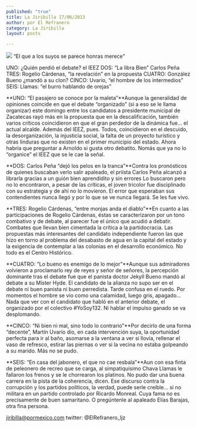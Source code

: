 ```yaml
---
published: "true"
title: La Jiribilla 17/06/2013
author: por El Refranero
category: La Jiribilla
layout: posts

---
```


![](http://i.imgur.com/YisWA24m.jpg)
“El que a los suyos se parece honras merece”

UNO: ¿Quién perdió el debate? el IEEZ
DOS: “La libra Bien” Carlos Peña
TRES: Rogelio Cárdenas, “la revelación” en la propuesta
CUATRO: González Bueno ¿mandó a su clon? 
CINCO: Uvario, “el hombre de los intermedios”
SEIS: Llamas: “el burro hablando de orejas”

**UNO: “El pasajero se conoce por la maleta”**Aunque la generalidad de opiniones coincide en que el debate “organizado” (si a eso se le llama organizar) este domingo entre los candidatos a presidente municipal de Zacatecas rayó más en la propuesta que en la descalificación, también varios críticos coincidieron en que el gran perdedor de la dinámica fue… el actual alcalde.
Además del IEEZ, pues.
Todos, coincidieron en el descuido, la desorganización, la injusticia social, la falta de un proyecto turístico y otras linduras que no existen en el primer municipio del estado.
Ahora habría que preguntar a Arnoldo si gusta otro debatito.
Nomás que ya no lo “organice” el IEEZ que se le cae la señal. 

**DOS: Carlos Peña “dejó los pelos en la tranca”**Contra los pronósticos de quienes buscaban verlo salir apaleado, el priísta Carlos Peña alcanzó a librarla gracias a un guión bien aprendidito y sin errores
Lo buscaron pero no lo encontraron, a pesar de las críticas, el joven tricolor fue disciplinado con su estrategia y de ahí no lo movieron.
El error que esperaban sus contendientes nunca llegó y por lo que se ve nunca llegará. 
Se les fue vivo.  

**TRES: Rogelio Cárdenas, “entre monjas anda el diablo”**En cuanto a las participaciones de Rogelio Cárdenas, éstas se caracterizaron por un tono combativo y de debate, al parecer fue el único que acudió a debatir.
Combates que llevan bien cimentada la crítica a la partidocracia.
Las propuestas más interesantes del candidato independiente fueron las que hizo en torno al problema del desabasto de agua en la capital del estado y la exigencia de contemplar a las colonias en el desarrollo económico.
No todo es el Centro Histórico.

**CUATRO: “Lo bueno es enemigo de lo mejor”**Aunque sus admiradores volvieron a proclamarlo rey de reyes y señor de señores, la percepción dominante tras el debate fue que el panista doctor Jekyll Bueno mandó al debate a su Míster Hyde.
El candidato de la alianza no supo ser en el debate ni buen panista ni buen perredista.
Tarde confusa en el ruedo.
Por momentos el hombre se vio como una calamidad, luego gris, apagado…
Nada que ver con el candidato que habló en el anterior debate, el organizado por el colectivo #YoSoy132.
Ni hablar el impulso ganado se va desplomando.

**CINCO: “Ni bien ni mal, sino todo lo contrario”**Por decirlo de una forma “decente”, Martín Uvario dio, en cada intervención suya, la oportunidad perfecta para ir al baño, asomarse a la ventana a ver si llovía, rellenar el vaso de refresco, estirar las piernas o ver si la vecina no estaba golpeando a su marido.
Más no se pudo.

**SEIS: “En casa del jabonero, el que no cae resbala”**Aun con esa finta de peleonero de recreo que se carga, al simpatiquísimo Chava Llamas le fallaron los frenos y se le chorrearon los platinos.
No pudo dar una buena carrera en la pista de la coherencia, dicen.
Ese discurso contra la corrupción y los partidos políticos, la verdad, puede serle creíble… si no militara en un partido controlado por Ricardo Monreal.
Cuya fama no es precisamente de buen samaritano.
O pregúntenle al apaleado Elías Barajas, otra fina persona.

jiribilla@pormexico.com
twitter: @ElRefranero_ljz
